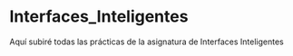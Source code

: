 # Interfaces_Inteligentes
Aquí subiré todas las prácticas de la asignatura de Interfaces Inteligentes
